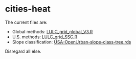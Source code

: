 # cities-heat

The current files are:

* Global methods: [LULC_grid_global_V3.R](LULC_grid_global_V3.R)
* U.S. methods: [LULC_grid_SSC.R](LULC_grid_SSC.R)
* Slope classification: [USA-OpenUrban-slope-class-tree.rds](USA-OpenUrban-slope-class-tree.rds)

Disregard all else.
